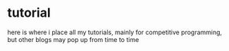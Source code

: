 # tutorial

here is where i place all my tutorials, mainly for competitive programming, but other blogs may pop up from time to time
